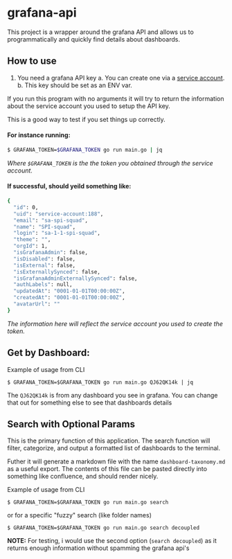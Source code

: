 # grafana-api

This project is a wrapper around the grafana API and allows us to programmatically and quickly find details about dashboards.

## How to use

1. You need a grafana API key
	a. You can create one via a [service account](https://grafana.com/docs/grafana/latest/administration/service-accounts/).
    b. This key should be set as an ENV var.

If you run this program with no arguments it will try to return the information 
about the service account you used to setup the API key.

This is a good way to test if you set things up correctly.

#### For instance running:
```sh
$ GRAFANA_TOKEN=$GRAFANA_TOKEN go run main.go | jq
```
_Where `$GRAFANA_TOKEN` is the the token you obtained through the service account._

#### If successful, should yeild something like:
```sh
{
  "id": 0,
  "uid": "service-account:188",
  "email": "sa-spi-squad",
  "name": "SPI-squad",
  "login": "sa-1-1-spi-squad",
  "theme": "",
  "orgId": 1,
  "isGrafanaAdmin": false,
  "isDisabled": false,
  "isExternal": false,
  "isExternallySynced": false,
  "isGrafanaAdminExternallySynced": false,
  "authLabels": null,
  "updatedAt": "0001-01-01T00:00:00Z",
  "createdAt": "0001-01-01T00:00:00Z",
  "avatarUrl": ""
}
```
_The information here will reflect the service account you used to create the token._


## Get by Dashboard:

Example of usage from CLI

`$ GRAFANA_TOKEN=$GRAFANA_TOKEN go run main.go QJ62QK14k | jq`

The `QJ62QK14k` is from any dashboard you see in grafana.  You can change that out for something else to see that dashboards details

## Search with Optional Params

This is the primary function of this application. The search function will
filter, categorize, and output a formatted list of dashboards to the terminal.

Futher it will generate a markdown file with the name `dashboard-taxonomy.md`
as a useful export. The contents of this file can be pasted directly into something like
confluence, and should render nicely.

Example of usage from CLI

`$ GRAFANA_TOKEN=$GRAFANA_TOKEN go run main.go search`

or for a specific "fuzzy" search (like folder names)

`$ GRAFANA_TOKEN=$GRAFANA_TOKEN go run main.go search decoupled`

**NOTE:** For testing, i would use the second option (`search decoupled`) as it returns enough information without spamming the grafana api's

